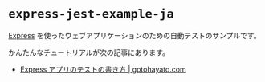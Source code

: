 # `express-jest-example-ja`

[Express](https://expressjs.com/) を使ったウェブアプリケーションのための自動テストのサンプルです。

かんたんなチュートリアルが次の記事にあります。

- [Express アプリのテストの書き方 | gotohayato.com](https://gotohayato.com/content/537/)
